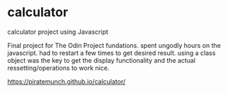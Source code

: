 # calculator
calculator project using Javascript

Final project for The Odin Project fundations. 
spent ungodly hours on the javascript. had to restart a few times to get desired result. using a class object was the key to get the display functionality and the actual ressetting/operations to work nice.

https://piratemunch.github.io/calculator/